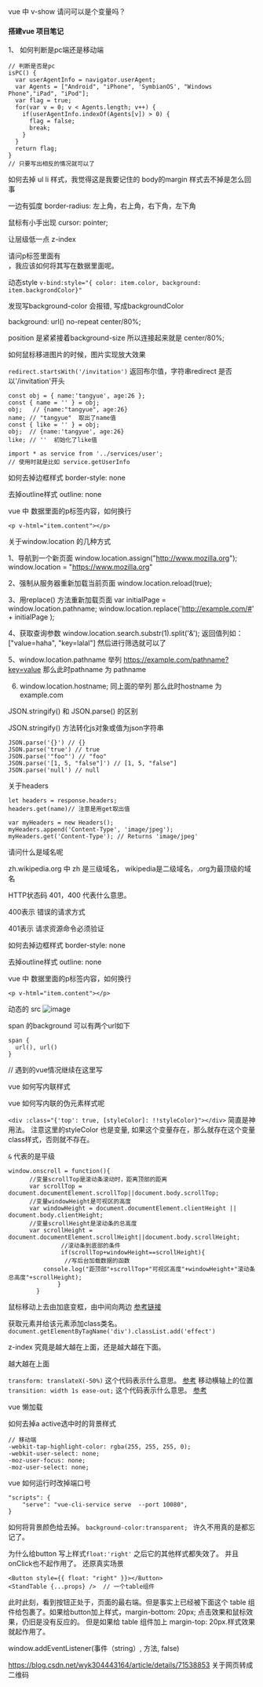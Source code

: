 vue 中 v-show 请问可以是个变量吗？

#### 搭建vue 项目笔记
1、 如何判断是pc端还是移动端
```
// 判断是否是pc
isPC() {
  var userAgentInfo = navigator.userAgent;
  var Agents = ["Android", "iPhone", 'SymbianOS', "Windows Phone","iPad", "iPod"];
  var flag = true;
  for(var v = 0; v < Agents.length; v++) {
    if(userAgentInfo.indexOf(Agents[v]) > 0) {
      flag = false;
      break;
    }
  }
  return flag;
}
// 只要写出相反的情况就可以了
```

如何去掉 ul  li 样式，我觉得这是我要记住的
body的margin 样式去不掉是怎么回事

一边有弧度  border-radius: 左上角，右上角，右下角，左下角

鼠标有小手出现 cursor: pointer;

让层级低一点 z-index

请问p标签里面有<br>，我应该如何将其写在数据里面呢。

动态style
`v-bind:style="{ color: item.color, background: item.backgrondColor}"`

发现写background-color 会报错,  写成backgroundColor


background: url() no-repeat center/80%;

position 是紧紧接着background-size 所以连接起来就是 center/80%;

如何鼠标移进图片的时候，图片实现放大效果

`redirect.startsWith('/invitation')`
返回布尔值，字符串redirect 是否以'/invitation'开头

```
const obj = { name:'tangyue', age:26 };
const { name = '' } = obj;
obj;   // {name:"tangyue", age:26}
name; // "tangyue"  取出了name值
const { like = '' } = obj;
obj;  // {name:'tangyue', age:26}
like; // ''  初始化了like值
```

```
import * as service from '../services/user';
// 使用时就是比如 service.getUserInfo
```

如何去掉边框样式  border-style: none

去掉outline样式  outline: none

vue 中 数据里面的p标签内容，如何换行 

`<p v-html="item.content"></p>`

关于window.location 的几种方式

1、导航到一个新页面
window.location.assign("http://www.mozilla.org");
window.location = "https://www.mozilla.org"

2、强制从服务器重新加载当前页面
window.location.reload(true);

3、用replace() 方法重新加载页面
var initialPage = window.location.pathname;
window.location.replace('http://example.com/#' + initialPage );

4、获取查询参数
window.location.search.substr(1).split('&');
返回值列如：["value=haha", "key=lalal"]
然后进行筛选就可以了

5、window.location.pathname
举列 https://example.com/pathname?key=value
那么此时pathname 为 pathname

6. window.location.hostname;
同上面的举列
那么此时hostname 为  example.com

JSON.stringify() 和 JSON.parse() 的区别

JSON.stringify() 方法转化js对象或值为json字符串


```
JSON.parse('{}') // {}
JSON.parse('true') // true
JSON.parse('"foo"') // "foo"
JSON.parse('[1, 5, "false"]') // [1, 5, "false"]
JSON.parse('null') // null
```

关于headers
```
let headers = response.headers;
headers.get(name)// 注意是用get取出值

var myHeaders = new Headers();
myHeaders.append('Content-Type', 'image/jpeg');
myHeaders.get('Content-Type'); // Returns 'image/jpeg'
```

请问什么是域名呢

zh.wikipedia.org 中  zh 是三级域名， wikipedia是二级域名，.org为最顶级的域名


HTTP状态码 401，400 代表什么意思。

400表示 错误的请求方式

401表示 请求资源命令必须验证

如何去掉边框样式  border-style: none

去掉outline样式  outline: none

vue 中 数据里面的p标签内容，如何换行 

`<p v-html="item.content"></p>`


动态的  src
<img :src="item.backgroundImage" alt="image"/>

span 的background 可以有两个url如下

```
span {
  url(), url()
}
```

// 遇到的vue情况继续在这里写

vue 如何写内联样式

vue 如何写内联的伪元素样式呢


`<div :class="{'top': true, [styleColor]: !!styleColor}"></div>`
简直是神用法。
注意这里的styleColor 也是变量, 如果这个变量存在，那么就存在这个变量class样式，否则就不存在。

`&` 代表的是平级

```
window.onscroll = function(){
      //变量scrollTop是滚动条滚动时，距离顶部的距离
      var scrollTop = document.documentElement.scrollTop||document.body.scrollTop;
      //变量windowHeight是可视区的高度
      var windowHeight = document.documentElement.clientHeight || document.body.clientHeight;
      //变量scrollHeight是滚动条的总高度
      var scrollHeight = document.documentElement.scrollHeight||document.body.scrollHeight;
               //滚动条到底部的条件
               if(scrollTop+windowHeight==scrollHeight){
                //写后台加载数据的函数
          console.log("距顶部"+scrollTop+"可视区高度"+windowHeight+"滚动条总高度"+scrollHeight);
              }   
        }
```

鼠标移动上去由加底变框，由中间向两边
[参考链接](https://570109268.iteye.com/blog/2411832)

获取元素并给该元素添加class类名。
`document.getElementByTagName('div').classList.add('effect')`

z-index 究竟是越大越在上面，还是越大越在下面。

越大越在上面

`transform: translateX(-50%)` 这个代码表示什么意思。
[参考](https://www.w3schools.com/cssref/playit.asp?filename=playcss_transform_translatex)
移动横轴上的位置
`transition: width 1s ease-out;` 这个代码表示什么意思。
[参考](https://developer.mozilla.org/en-US/docs/Web/CSS/transition)

vue  懒加载

如何去掉a active选中时的背景样式
```
// 移动端
-webkit-tap-highlight-color: rgba(255, 255, 255, 0);
-webkit-user-select: none;
-moz-user-focus: none;
-moz-user-select: none;
```

vue 如何运行时改掉端口号
```
"scripts": {
    "serve": "vue-cli-service serve  --port 10080",
}
```

如何将背景颜色给去掉。
`background-color:transparent; `
许久不用真的是都忘记了。

为什么给button 写上样式`float:'right'` 之后它的其他样式都失效了。
并且onClick也不起作用了。
还原真实场景
```
<Button style={{ float: "right" }}></Button>
<StandTable {...props} />  // 一个table组件
```
此时此刻，看到按钮正处于，页面的最右端。但是事实上已经被下面这个
table 组件给包裹了。如果给button加上样式，margin-bottom: 20px;
点击效果和鼠标效果，仍旧是没有反应的。
但是如果给 table 组件加上 margin-top: 20px.样式效果就起作用了。

window.addEventListener(事件（string）, 方法, false)

https://blog.csdn.net/wyk304443164/article/details/71538853
关于网页转成二维码




